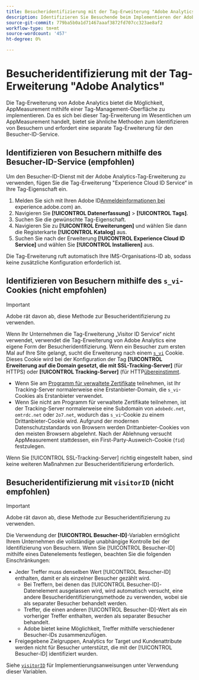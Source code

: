 ```yaml
---
title: Besucheridentifizierung mit der Tag-Erweiterung "Adobe Analytics"
description: Identifizieren Sie Besuchende beim Implementieren der Adobe Analytics-Tag-Erweiterung korrekt.
source-git-commit: 779ba5b0a1d71467aaaf3872fd707cc323ae8af2
workflow-type: tm+mt
source-wordcount: '457'
ht-degree: 0%

---
```


# Besucheridentifizierung mit der Tag-Erweiterung &quot;Adobe Analytics&quot;

Die Tag-Erweiterung von Adobe Analytics bietet die Möglichkeit, AppMeasurement mithilfe einer Tag-Management-Oberfläche zu implementieren. Da es sich bei dieser Tag-Erweiterung im Wesentlichen um AppMeasurement handelt, bietet sie ähnliche Methoden zum Identifizieren von Besuchern und erfordert eine separate Tag-Erweiterung für den Besucher-ID-Service.

## Identifizieren von Besuchern mithilfe des Besucher-ID-Service (empfohlen)

Um den Besucher-ID-Dienst mit der Adobe Analytics-Tag-Erweiterung zu verwenden, fügen Sie die Tag-Erweiterung &quot;Experience Cloud ID Service“ in Ihre Tag-Eigenschaft ein.

1. Melden Sie sich mit Ihren Adobe ID[Anmeldeinformationen bei &#x200B;](https://experience.adobe.com)experience.adobe.com) an.
1. Navigieren Sie **[!UICONTROL Datenerfassung]** > **[!UICONTROL Tags]**.
1. Suchen Sie die gewünschte Tag-Eigenschaft.
1. Navigieren Sie zu **[!UICONTROL Erweiterungen]** und wählen Sie dann die Registerkarte **[!UICONTROL Katalog]** aus.
1. Suchen Sie nach der Erweiterung **[!UICONTROL Experience Cloud ID Service]** und wählen Sie **[!UICONTROL Installieren]** aus.

Die Tag-Erweiterung ruft automatisch Ihre IMS-Organisations-ID ab, sodass keine zusätzliche Konfiguration erforderlich ist.

## Identifizieren von Besuchern mithilfe des `s_vi`-Cookies (nicht empfohlen)

>[!IMPORTANT]
>
>Adobe rät davon ab, diese Methode zur Besucheridentifizierung zu verwenden.

Wenn Ihr Unternehmen die Tag-Erweiterung „Visitor ID Service“ nicht verwendet, verwendet die Tag-Erweiterung von Adobe Analytics eine eigene Form der Besucheridentifizierung. Wenn ein Besucher zum ersten Mal auf Ihre Site gelangt, sucht die Erweiterung nach einem [`s_vi`](https://experienceleague.adobe.com/de/docs/core-services/interface/data-collection/cookies/analytics) Cookie. Dieses Cookie wird bei der Konfiguration der Tag **[!UICONTROL Erweiterung auf die Domain gesetzt, die mit SSL-Tracking-Server]** (für HTTPS) oder **[!UICONTROL Tracking-Server]** (für HTTP[&#x200B; übereinstimmt](https://experienceleague.adobe.com/de/docs/experience-platform/tags/extensions/client/analytics/overview).

* Wenn Sie am [Programm für verwaltete Zertifikate](https://experienceleague.adobe.com/de/docs/core-services/interface/data-collection/adobe-managed-cert) teilnehmen, ist Ihr Tracking-Server normalerweise eine Erstanbieter-Domain, die `s_vi`-Cookies als Erstanbieter verwendet.
* Wenn Sie nicht am Programm für verwaltete Zertifikate teilnehmen, ist der Tracking-Server normalerweise eine Subdomain von `adobedc.net`, `omtrdc.net` oder `2o7.net`, wodurch das `s_vi`-Cookie zu einem Drittanbieter-Cookie wird. Aufgrund der modernen Datenschutzstandards von Browsern werden Drittanbieter-Cookies von den meisten Browsern abgelehnt. Nach der Ablehnung versucht AppMeasurement stattdessen, ein First-Party-Ausweich-Cookie (`fid`) festzulegen.

Wenn Sie [!UICONTROL SSL-Tracking-Server] richtig eingestellt haben, sind keine weiteren Maßnahmen zur Besucheridentifizierung erforderlich.

## Besucheridentifizierung mit `visitorID` (nicht empfohlen)

>[!IMPORTANT]
>
>Adobe rät davon ab, diese Methode zur Besucheridentifizierung zu verwenden.

Die Verwendung der **[!UICONTROL Besucher-ID]**-Variablen ermöglicht Ihrem Unternehmen die vollständige unabhängige Kontrolle bei der Identifizierung von Besuchern. Wenn Sie [!UICONTROL Besucher-ID] mithilfe eines Datenelements festlegen, beachten Sie die folgenden Einschränkungen:

* Jeder Treffer muss denselben Wert [!UICONTROL Besucher-ID] enthalten, damit er als einzelner Besucher gezählt wird.
   * Bei Treffern, bei denen das [!UICONTROL Besucher-ID]-Datenelement ausgelassen wird, wird automatisch versucht, eine andere Besucheridentifizierungsmethode zu verwenden, wobei sie als separater Besucher behandelt werden.
   * Treffer, die einen anderen [!UICONTROL Besucher-ID]-Wert als ein vorheriger Treffer enthalten, werden als separater Besucher behandelt.
   * Adobe bietet keine Möglichkeit, Treffer mithilfe verschiedener Besucher-IDs zusammenzufügen.
* Freigegebene Zielgruppen, Analytics for Target und Kundenattribute werden nicht für Besucher unterstützt, die mit der [!UICONTROL Besucher-ID] identifiziert wurden.

Siehe [`visitorID`](/help/implement/vars/config-vars/visitorid.md) für Implementierungsanweisungen unter Verwendung dieser Variablen.
